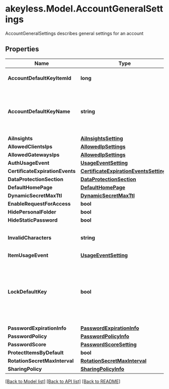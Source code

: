 # akeyless.Model.AccountGeneralSettings
AccountGeneralSettings describes general settings for an account

## Properties

Name | Type | Description | Notes
------------ | ------------- | ------------- | -------------
**AccountDefaultKeyItemId** | **long** | AccountDefaultKeyItemID is the item ID of the DFC key item configured as the default protection key | [optional] 
**AccountDefaultKeyName** | **string** | AccountDefaultKeyName is the name of the DFC key item configured as the default key This is here simply for the response to include the item name in addition to the display ID so the client can properly show this to the user. It will not be saved to the DB, only the AccountDefaultKeyItemID will. | [optional] 
**AiInsights** | [**AiInsightsSetting**](AiInsightsSetting.md) |  | [optional] 
**AllowedClientsIps** | [**AllowedIpSettings**](AllowedIpSettings.md) |  | [optional] 
**AllowedGatewaysIps** | [**AllowedIpSettings**](AllowedIpSettings.md) |  | [optional] 
**AuthUsageEvent** | [**UsageEventSetting**](UsageEventSetting.md) |  | [optional] 
**CertificateExpirationEvents** | [**CertificateExpirationEventsSettings**](CertificateExpirationEventsSettings.md) |  | [optional] 
**DataProtectionSection** | [**DataProtectionSection**](DataProtectionSection.md) |  | [optional] 
**DefaultHomePage** | [**DefaultHomePage**](DefaultHomePage.md) |  | [optional] 
**DynamicSecretMaxTtl** | [**DynamicSecretMaxTtl**](DynamicSecretMaxTtl.md) |  | [optional] 
**EnableRequestForAccess** | **bool** |  | [optional] 
**HidePersonalFolder** | **bool** |  | [optional] 
**HideStaticPassword** | **bool** |  | [optional] 
**InvalidCharacters** | **string** | InvalidCharacters is the invalid characters for items/targets/roles/auths/notifier_forwarder naming convention | [optional] 
**ItemUsageEvent** | [**UsageEventSetting**](UsageEventSetting.md) |  | [optional] 
**LockDefaultKey** | **bool** | LockDefaultKey determines whether the configured default key can be updated by end-users on a per-request basis true - all requests use the configured default key false - every request can determine its protection key (default) nil - change nothing (every request can determine its protection key (default)) This parameter is only relevant if AccountDefaultKeyItemID is not empty | [optional] 
**PasswordExpirationInfo** | [**PasswordExpirationInfo**](PasswordExpirationInfo.md) |  | [optional] 
**PasswordPolicy** | [**PasswordPolicyInfo**](PasswordPolicyInfo.md) |  | [optional] 
**PasswordScore** | [**PasswordScoreSetting**](PasswordScoreSetting.md) |  | [optional] 
**ProtectItemsByDefault** | **bool** |  | [optional] 
**RotationSecretMaxInterval** | [**RotationSecretMaxInterval**](RotationSecretMaxInterval.md) |  | [optional] 
**SharingPolicy** | [**SharingPolicyInfo**](SharingPolicyInfo.md) |  | [optional] 

[[Back to Model list]](../README.md#documentation-for-models) [[Back to API list]](../README.md#documentation-for-api-endpoints) [[Back to README]](../README.md)


